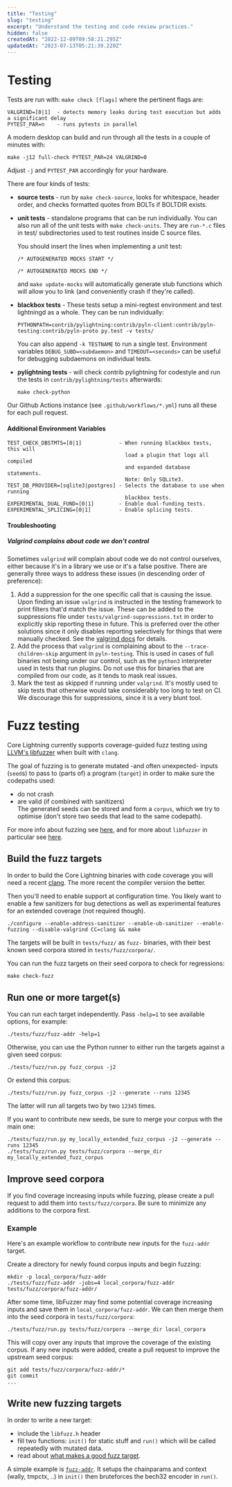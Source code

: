 ```yaml
---
title: "Testing"
slug: "testing"
excerpt: "Understand the testing and code review practices."
hidden: false
createdAt: "2022-12-09T09:58:21.295Z"
updatedAt: "2023-07-13T05:21:39.220Z"
---
```

# Testing

Tests are run with: `make check [flags]` where the pertinent flags are:

```shell
VALGRIND=[0|1]  - detects memory leaks during test execution but adds a significant delay
PYTEST_PAR=n    - runs pytests in parallel
```

A modern desktop can build and run through all the tests in a couple of minutes with:

```shell Shell
make -j12 full-check PYTEST_PAR=24 VALGRIND=0
```

Adjust `-j` and `PYTEST_PAR` accordingly for your hardware.

There are four kinds of tests:

- **source tests** - run by `make check-source`, looks for whitespace, header order, and checks formatted quotes from BOLTs if BOLTDIR exists.

- **unit tests** - standalone programs that can be run individually. You can also run all of the unit tests with `make check-units`. They are `run-*.c` files in test/ subdirectories used to test routines inside C source files.

  You should insert the lines when implementing a unit test:

  `/* AUTOGENERATED MOCKS START */`

  `/* AUTOGENERATED MOCKS END */`

  and `make update-mocks` will automatically generate stub functions which will allow you to link (and conveniently crash if they're called).

- **blackbox tests** - These tests setup a mini-regtest environment and test lightningd as a whole.  They can be run individually:

  `PYTHONPATH=contrib/pylightning:contrib/pyln-client:contrib/pyln-testing:contrib/pyln-proto py.test -v tests/`

  You can also append `-k TESTNAME` to run a single test.  Environment variables `DEBUG_SUBD=<subdaemon>` and `TIMEOUT=<seconds>` can be useful for debugging subdaemons on individual tests.

- **pylightning tests** - will check contrib pylightning for codestyle and run the tests in `contrib/pylightning/tests` afterwards:

  `make check-python`

Our Github Actions instance (see `.github/workflows/*.yml`) runs all these for each pull request.

#### Additional Environment Variables

```text
TEST_CHECK_DBSTMTS=[0|1]            - When running blackbox tests, this will
                                      load a plugin that logs all compiled
                                      and expanded database statements.
                                      Note: Only SQLite3.
TEST_DB_PROVIDER=[sqlite3|postgres] - Selects the database to use when running
                                      blackbox tests.
EXPERIMENTAL_DUAL_FUND=[0|1]        - Enable dual-funding tests.
EXPERIMENTAL_SPLICING=[0|1]         - Enable splicing tests.
```

#### Troubleshooting

##### Valgrind complains about code we don't control

Sometimes `valgrind` will complain about code we do not control ourselves, either because it's in a library we use or it's a false positive. There are generally three ways to address these issues (in descending order of preference):

1. Add a suppression for the one specific call that is causing the issue. Upon finding an issue `valgrind` is instructed in the testing framework to print filters that'd match the issue. These can be added to the suppressions file under `tests/valgrind-suppressions.txt` in order to explicitly skip reporting these in future. This is preferred over the other solutions since it only disables reporting selectively for things that were manually checked. See the [valgrind docs](https://valgrind.org/docs/manual/manual-core.html#manual-core.suppress) for details.
2. Add the process that `valgrind` is complaining about to the `--trace-children-skip` argument in `pyln-testing`. This is used in cases of full binaries not being under our control, such as the `python3` interpreter used in tests that run plugins. Do not use this for binaries that are compiled from our code, as it tends to mask real issues.
3. Mark the test as skipped if running under `valgrind`. It's mostly used to skip tests that otherwise would take considerably too long to test on CI. We discourage this for suppressions, since it is a very blunt tool.

# Fuzz testing

Core Lightning currently supports coverage-guided fuzz testing using [LLVM's libfuzzer](https://www.llvm.org/docs/LibFuzzer.html) when built with `clang`.

The goal of fuzzing is to generate mutated -and often unexpected- inputs (`seed`s) to pass to (parts of) a program (`target`) in order to make sure the codepaths used:

- do not crash
- are valid (if combined with sanitizers)  
  The generated seeds can be stored and form a `corpus`, which we try to optimise (don't store two seeds that lead to the same codepath).

For more info about fuzzing see [here](https://github.com/google/fuzzing/tree/master/docs), and for more about `libfuzzer` in particular see [here](https://www.llvm.org/docs/LibFuzzer.html).

## Build the fuzz targets

In order to build the Core Lightning binaries with code coverage you will need a recent [clang](http://clang.llvm.org/). The more recent the compiler version the better.

Then you'll need to enable support at configuration time. You likely want to enable a few sanitizers for bug detections as well as experimental features for an extended coverage (not required though).

```shell
./configure --enable-address-sanitizer --enable-ub-sanitizer --enable-fuzzing --disable-valgrind CC=clang && make
```

The targets will be built in `tests/fuzz/` as `fuzz-` binaries, with their best known seed corpora stored in `tests/fuzz/corpora/`.

You can run the fuzz targets on their seed corpora to check for regressions:

```shell
make check-fuzz
```

## Run one or more target(s)

You can run each target independently. Pass `-help=1` to see available options, for example:

```
./tests/fuzz/fuzz-addr -help=1
```

Otherwise, you can use the Python runner to either run the targets against a given seed corpus:

```
./tests/fuzz/run.py fuzz_corpus -j2
```

Or extend this corpus:

```
./tests/fuzz/run.py fuzz_corpus -j2 --generate --runs 12345
```

The latter will run all targets two by two `12345` times.

If you want to contribute new seeds, be sure to merge your corpus with the main one:

```
./tests/fuzz/run.py my_locally_extended_fuzz_corpus -j2 --generate --runs 12345
./tests/fuzz/run.py tests/fuzz/corpora --merge_dir my_locally_extended_fuzz_corpus
```

## Improve seed corpora

If you find coverage increasing inputs while fuzzing, please create a pull request to add them into `tests/fuzz/corpora`. Be sure to minimize any additions to the corpora first.

### Example

Here's an example workflow to contribute new inputs for the `fuzz-addr` target.

Create a directory for newly found corpus inputs and begin fuzzing:

```shell
mkdir -p local_corpora/fuzz-addr
./tests/fuzz/fuzz-addr -jobs=4 local_corpora/fuzz-addr tests/fuzz/corpora/fuzz-addr/
```

After some time, libFuzzer may find some potential coverage increasing inputs and save them in `local_corpora/fuzz-addr`. We can then merge them into the seed corpora in `tests/fuzz/corpora`:

```shell
./tests/fuzz/run.py tests/fuzz/corpora --merge_dir local_corpora
```

This will copy over any inputs that improve the coverage of the existing corpus. If any new inputs were added, create a pull request to improve the upstream seed corpus:

```shell
git add tests/fuzz/corpora/fuzz-addr/*
git commit
...
```

## Write new fuzzing targets

In order to write a new target:

- include the `libfuzz.h` header
- fill two functions: `init()` for static stuff and `run()` which will be called repeatedly with mutated data.
- read about [what makes a good fuzz target](https://github.com/google/fuzzing/blob/master/docs/good-fuzz-target.md).

A simple example is [`fuzz-addr`](https://github.com/ElementsProject/lightning/blob/master/tests/fuzz/fuzz-addr.c). It setups the chainparams and context (wally, tmpctx, ..) in `init()` then bruteforces the bech32 encoder in `run()`.
